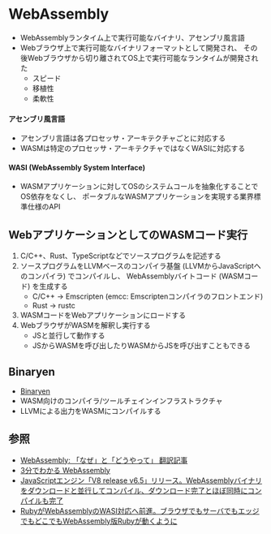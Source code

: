 # WebAssembly
- WebAssemblyランタイム上で実行可能なバイナリ、アセンブリ風言語
- Webブラウザ上で実行可能なバイナリフォーマットとして開発され、
  その後Webブラウザから切り離されてOS上で実行可能なランタイムが開発された
  - スピード
  - 移植性
  - 柔軟性

#### アセンブリ風言語
- アセンブリ言語は各プロセッサ・アーキテクチャごとに対応する
- WASMは特定のプロセッサ・アーキテクチャではなくWASIに対応する

#### WASI (WebAssembly System Interface)
- WASMアプリケーションに対してOSのシステムコールを抽象化することでOS依存をなくし、
  ポータブルなWASMアプリケーションを実現する業界標準仕様のAPI

## WebアプリケーションとしてのWASMコード実行
1. C/C++、Rust、TypeScriptなどでソースプログラムを記述する
2. ソースプログラムをLLVMベースのコンパイラ基盤 (LLVMからJavaScriptへのコンパイラ) でコンパイルし、
   WebAssemblyバイトコード (WASMコード) を生成する
   - C/C++ -> Emscripten (emcc: Emscriptenコンパイラのフロントエンド)
   - Rust -> rustc
3. WASMコードをWebアプリケーションにロードする
4. WebブラウザがWASMを解釈し実行する
    - JSと並行して動作する
    - JSからWASMを呼び出したりWASMからJSを呼び出すこともできる

## Binaryen
- [Binaryen](https://github.com/WebAssembly/binaryen)
- WASM向けのコンパイラ/ツールチェインインフラストラクチャ
- LLVMによる出力をWASMにコンパイルする

## 参照
- [WebAssembly: 「なぜ」と「どうやって」 翻訳記事](https://dev.to/nabbisen/webassembly--3385)
- [3分でわかる WebAssembly](https://active.nikkeibp.co.jp/atcl/act/19/00146/032000001/)
- [JavaScriptエンジン「V8 release v6.5」リリース。WebAssemblyバイナリをダウンロードと並行してコンパイル、ダウンロード完了とほぼ同時にコンパイルも完了](https://www.publickey1.jp/blog/18/javascriptv8_release_v65webassembly.html)
- [RubyがWebAssemblyのWASI対応へ前進。ブラウザでもサーバでもエッジでもどこでもWebAssembly版Rubyが動くように](https://www.publickey1.jp/blog/22/rubywebassemblywasiwebassemblyruby.html)
